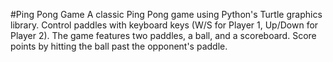 #Ping Pong Game
A classic Ping Pong game using Python's Turtle graphics library. Control paddles with keyboard keys (W/S for Player 1, Up/Down for Player 2). The game features two paddles, a ball, and a scoreboard. Score points by hitting the ball past the opponent's paddle.

